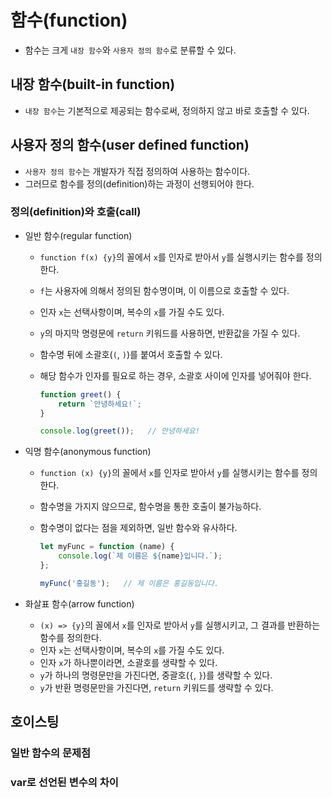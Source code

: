 # 함수(function)

- 함수는 크게 `내장 함수`와 `사용자 정의 함수`로 분류할 수 있다.

## 내장 함수(built-in function)

- `내장 함수`는 기본적으로 제공되는 함수로써, 정의하지 않고 바로 호출할 수 있다.

## 사용자 정의 함수(user defined function)

- `사용자 정의 함수`는 개발자가 직접 정의하여 사용하는 함수이다.
- 그러므로 함수를 정의(definition)하는 과정이 선행되어야 한다.

### 정의(definition)와 호출(call)

- 일반 함수(regular function)
  - `function f(x) {y}`의 꼴에서 `x`를 인자로 받아서 `y`를 실행시키는 함수를 정의한다.
  - `f`는 사용자에 의해서 정의된 함수명이며, 이 이름으로 호출할 수 있다.
  - 인자 `x`는 선택사항이며, 복수의 `x`를 가질 수도 있다.
  - `y`의 마지막 명령문에 `return` 키워드를 사용하면, 반환값을 가질 수 있다.
  - 함수명 뒤에 소괄호(`(`, `)`)를 붙여서 호출할 수 있다.
  - 해당 함수가 인자를 필요로 하는 경우, 소괄호 사이에 인자를 넣어줘야 한다.

    ```js
    function greet() {
        return `안녕하세요!`;
    }

    console.log(greet());   // 안녕하세요!
    ```

- 익명 함수(anonymous function)
  - `function (x) {y}`의 꼴에서 `x`를 인자로 받아서 `y`를 실행시키는 함수를 정의한다.
  - 함수명을 가지지 않으므로, 함수명을 통한 호출이 불가능하다.
  - 함수명이 없다는 점을 제외하면, 일반 함수와 유사하다.

    ```js
    let myFunc = function (name) {
        console.log(`제 이름은 ${name}입니다.`);
    };

    myFunc('홍길동');   // 제 이름은 홍길동입니다.
    ```

- 화살표 함수(arrow function)
  - `(x) => {y}`의 꼴에서 `x`를 인자로 받아서 `y`를 실행시키고, 그 결과를 반환하는 함수를 정의한다.
  - 인자 `x`는 선택사항이며, 복수의 `x`를 가질 수도 있다.
  - 인자 `x`가 하나뿐이라면, 소괄호를 생략할 수 있다.
  - `y`가 하나의 명령문만을 가진다면, 중괄호(`{`, `}`)를 생략할 수 있다.
  - `y`가 반환 명령문만을 가진다면, `return` 키워드를 생략할 수 있다.

## 호이스팅

### 일반 함수의 문제점

### var로 선언된 변수의 차이

<!-- TODO -->
